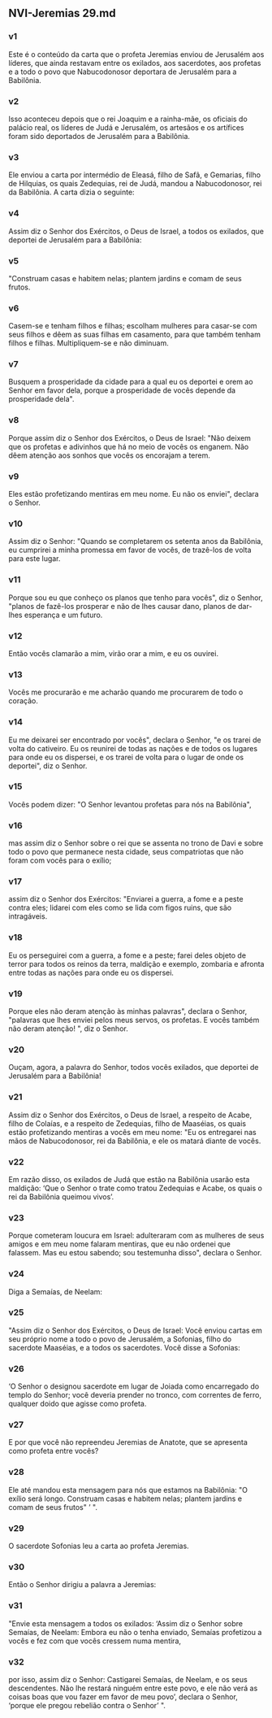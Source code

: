 ## NVI-Jeremias 29.md
### v1
 Este é o conteúdo da carta que o profeta Jeremias enviou de Jerusalém aos líderes, que ainda restavam entre os exilados, aos sacerdotes, aos profetas e a todo o povo que Nabucodonosor deportara de Jerusalém para a Babilônia.
### v2
 Isso aconteceu depois que o rei Joaquim e a rainha-mãe, os oficiais do palácio real, os líderes de Judá e Jerusalém, os artesãos e os artífices foram sido deportados de Jerusalém para a Babilônia.
### v3
 Ele enviou a carta por intermédio de Eleasá, filho de Safã, e Gemarias, filho de Hilquias, os quais Zedequias, rei de Judá, mandou a Nabucodonosor, rei da Babilônia. A carta dizia o seguinte:
### v4
 Assim diz o Senhor dos Exércitos, o Deus de Israel, a todos os exilados, que deportei de Jerusalém para a Babilônia:
### v5
 "Construam casas e habitem nelas; plantem jardins e comam de seus frutos.
### v6
 Casem-se e tenham filhos e filhas; escolham mulheres para casar-se com seus filhos e dêem as suas filhas em casamento, para que também tenham filhos e filhas. Multipliquem-se e não diminuam.
### v7
 Busquem a prosperidade da cidade para a qual eu os deportei e orem ao Senhor em favor dela, porque a prosperidade de vocês depende da prosperidade dela".
### v8
 Porque assim diz o Senhor dos Exércitos, o Deus de Israel: "Não deixem que os profetas e adivinhos que há no meio de vocês os enganem. Não dêem atenção aos sonhos que vocês os encorajam a terem.
### v9
 Eles estão profetizando mentiras em meu nome. Eu não os enviei", declara o Senhor.
### v10
 Assim diz o Senhor: "Quando se completarem os setenta anos da Babilônia, eu cumprirei a minha promessa em favor de vocês, de trazê-los de volta para este lugar.
### v11
 Porque sou eu que conheço os planos que tenho para vocês", diz o Senhor, "planos de fazê-los prosperar e não de lhes causar dano, planos de dar-lhes esperança e um futuro.
### v12
 Então vocês clamarão a mim, virão orar a mim, e eu os ouvirei.
### v13
 Vocês me procurarão e me acharão quando me procurarem de todo o coração.
### v14
 Eu me deixarei ser encontrado por vocês", declara o Senhor, "e os trarei de volta do cativeiro. Eu os reunirei de todas as nações e de todos os lugares para onde eu os dispersei, e os trarei de volta para o lugar de onde os deportei", diz o Senhor.
### v15
 Vocês podem dizer: "O Senhor levantou profetas para nós na Babilônia",
### v16
 mas assim diz o Senhor sobre o rei que se assenta no trono de Davi e sobre todo o povo que permanece nesta cidade, seus compatriotas que não foram com vocês para o exílio;
### v17
 assim diz o Senhor dos Exércitos: "Enviarei a guerra, a fome e a peste contra eles; lidarei com eles como se lida com figos ruins, que são intragáveis.
### v18
 Eu os perseguirei com a guerra, a fome e a peste; farei deles objeto de terror para todos os reinos da terra, maldição e exemplo, zombaria e afronta entre todas as nações para onde eu os dispersei.
### v19
 Porque eles não deram atenção às minhas palavras", declara o Senhor, "palavras que lhes enviei pelos meus servos, os profetas. E vocês também não deram atenção! ", diz o Senhor.
### v20
 Ouçam, agora, a palavra do Senhor, todos vocês exilados, que deportei de Jerusalém para a Babilônia!
### v21
 Assim diz o Senhor dos Exércitos, o Deus de Israel, a respeito de Acabe, filho de Colaías, e a respeito de Zedequias, filho de Maaséias, os quais estão profetizando mentiras a vocês em meu nome: "Eu os entregarei nas mãos de Nabucodonosor, rei da Babilônia, e ele os matará diante de vocês.
### v22
 Em razão disso, os exilados de Judá que estão na Babilônia usarão esta maldição: ‘Que o Senhor o trate como tratou Zedequias e Acabe, os quais o rei da Babilônia queimou vivos’.
### v23
 Porque cometeram loucura em Israel: adulteraram com as mulheres de seus amigos e em meu nome falaram mentiras, que eu não ordenei que falassem. Mas eu estou sabendo; sou testemunha disso", declara o Senhor.
### v24
 Diga a Semaías, de Neelam:
### v25
 "Assim diz o Senhor dos Exércitos, o Deus de Israel: Você enviou cartas em seu próprio nome a todo o povo de Jerusalém, a Sofonias, filho do sacerdote Maaséias, e a todos os sacerdotes. Você disse a Sofonias:
### v26
 ‘O Senhor o designou sacerdote em lugar de Joiada como encarregado do templo do Senhor; você deveria prender no tronco, com correntes de ferro, qualquer doido que agisse como profeta.
### v27
 E por que você não repreendeu Jeremias de Anatote, que se apresenta como profeta entre vocês?
### v28
 Ele até mandou esta mensagem para nós que estamos na Babilônia: "O exílio será longo. Construam casas e habitem nelas; plantem jardins e comam de seus frutos" ’ ".
### v29
 O sacerdote Sofonias leu a carta ao profeta Jeremias.
### v30
 Então o Senhor dirigiu a palavra a Jeremias:
### v31
 "Envie esta mensagem a todos os exilados: ‘Assim diz o Senhor sobre Semaías, de Neelam: Embora eu não o tenha enviado, Semaías profetizou a vocês e fez com que vocês cressem numa mentira,
### v32
 por isso, assim diz o Senhor: Castigarei Semaías, de Neelam, e os seus descendentes. Não lhe restará ninguém entre este povo, e ele não verá as coisas boas que vou fazer em favor de meu povo’, declara o Senhor, ‘porque ele pregou rebelião contra o Senhor’ ".
